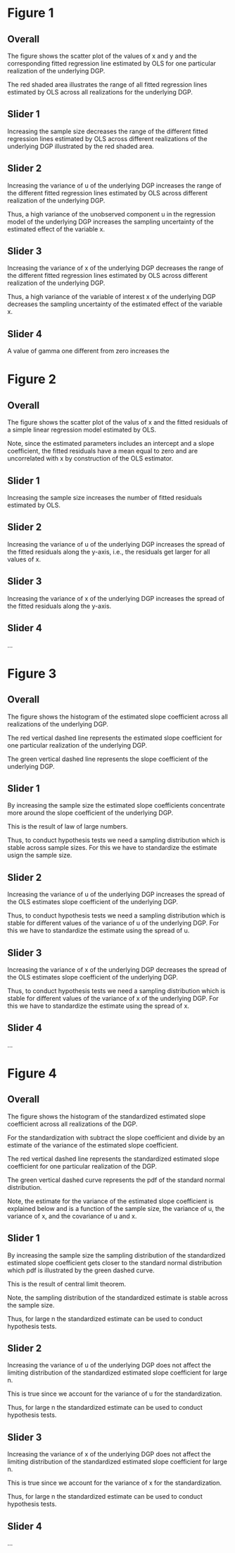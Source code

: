 
# Figure 1

## Overall

The figure shows the scatter plot of the values of x and y and the corresponding fitted regression line estimated by OLS for one particular realization of the underlying DGP.

The red shaded area illustrates the range of all fitted regression lines estimated by OLS across all realizations for the underlying DGP.

## Slider 1

Increasing the sample size decreases the range of the different fitted regression lines estimated by OLS across different realizations of the underlying DGP illustrated by the red shaded area.

## Slider 2

Increasing the variance of u of the underlying DGP increases the range of the different fitted regression lines estimated by OLS across different realization of the underlying DGP.

Thus, a high variance of the unobserved component u in the regression model of the underlying DGP increases the sampling uncertainty of the estimated effect of the variable x.

<!-- What about signal to noise ratio? -->

## Slider 3

Increasing the variance of x of the underlying DGP decreases the range of the different fitted regression lines estimated by OLS across different realization of the underlying DGP.

Thus, a high variance of the variable of interest x of the underlying DGP decreases the sampling uncertainty of the estimated effect of the variable x.

<!-- What about signal to noise ratio? -->

## Slider 4

A value of gamma one different from zero increases the 

# Figure 2

## Overall

The figure shows the scatter plot of the valus of x and the fitted residuals of a simple linear regression model estimated by OLS.

Note, since the estimated parameters includes an intercept and a slope coefficient, the fitted residuals have a mean equal to zero and are uncorrelated with x by construction of the OLS estimator.

## Slider 1

Increasing the sample size increases the number of fitted residuals estimated by OLS.

## Slider 2

Increasing the variance of u of the underlying DGP increases the spread of the fitted residuals along the y-axis, i.e., the residuals get larger for all values of x.

## Slider 3

Increasing the variance of x of the underlying DGP increases the spread of the fitted residuals along the y-axis.

## Slider 4

...

# Figure 3

## Overall

The figure shows the histogram of the estimated slope coefficient across all realizations of the underlying DGP.

The red vertical dashed line represents the estimated slope coefficient for one particular realization of the underlying DGP.

The green vertical dashed line represents the slope coefficient of the underlying DGP.

## Slider 1

By increasing the sample size the estimated slope coefficients concentrate more around the slope coefficient of the underlying DGP.

This is the result of law of large numbers.

Thus, to conduct hypothesis tests we need a sampling distribution which is stable across sample sizes. For this we have to standardize the estimate usign the sample size.

## Slider 2

Increasing the variance of u of the underlying DGP increases the spread of the OLS estimates slope coefficient of the underlying DGP.

Thus, to conduct hypothesis tests we need a sampling distribution which is stable for different values of the variance of u of the underlying DGP. For this we have to standardize the estimate using the spread of u.

## Slider 3

Increasing the variance of x of the underlying DGP decreases the spread of the OLS estimates slope coefficient of the underlying DGP.

Thus, to conduct hypothesis tests we need a sampling distribution which is stable for different values of the variance of x of the underlying DGP. For this we have to standardize the estimate using the spread of x.

## Slider 4

...

# Figure 4

## Overall

The figure shows the histogram of the standardized estimated slope coefficient across all realizations of the DGP.

For the standardization with subtract the slope coefficient and divide by an estimate of the variance of the estimated slope coefficient.

The red vertical dashed line represents the standardized estimated slope coefficient for one particular realization of the DGP.

The green vertical dashed curve represents the pdf of the standard normal distribution.

Note, the estimate for the variance of the estimated slope coefficient is explained below and is a function of the sample size, the variance of u, the variance of x, and the covariance of u and x.

## Slider 1

By increasing the sample size the sampling distribution of the standardized estimated slope coefficient gets closer to the standard normal distribution which pdf is illustrated by the green dashed curve.

This is the result of central limit theorem.

Note, the sampling distribution of the standardized estimate is stable across the sample size.

Thus, for large n the standardized estimate can be used to conduct hypothesis tests.

## Slider 2

Increasing the variance of u of the underlying DGP does not affect the limiting distribution of the standardized estimated slope coefficient for large n.

This is true since we account for the variance of u for the standardization.

Thus, for large n the standardized estimate can be used to conduct hypothesis tests.

## Slider 3

Increasing the variance of x of the underlying DGP does not affect the limiting distribution of the standardized estimated slope coefficient for large n.

This is true since we account for the variance of x for the standardization.

Thus, for large n the standardized estimate can be used to conduct hypothesis tests.

## Slider 4

...